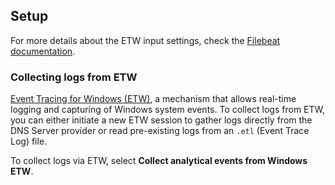 ## Setup

For more details about the ETW input settings, check the [Filebeat documentation](https://www.elastic.co/docs/reference/beats/filebeat/filebeat-input-etw).

### Collecting logs from ETW

[Event Tracing for Windows (ETW)](https://www.elastic.co/guide/en/beats/filebeat/current/filebeat-input-etw.html), a mechanism that allows real-time logging and capturing of Windows system events. To collect logs from ETW, you can either initiate a new ETW session to gather logs directly from the DNS Server provider or read pre-existing logs from an `.etl` (Event Trace Log) file.

To collect logs via ETW, select **Collect analytical events from Windows ETW**.